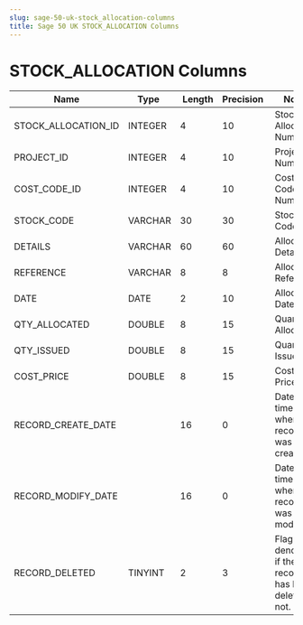 ```yaml
---
slug: sage-50-uk-stock_allocation-columns
title: Sage 50 UK STOCK_ALLOCATION Columns
---
```

# STOCK_ALLOCATION Columns

| Name | Type  |  Length | Precision  |  Notes  | Example |
| --- | --- | --- | --- | --- | --- |
| STOCK_ALLOCATION_ID | INTEGER | 4 | 10 | Stock Allocation Number |  |
| PROJECT_ID | INTEGER | 4 | 10 | Project Number |  |
| COST_CODE_ID | INTEGER | 4 | 10 | Cost Code Number |  |
| STOCK_CODE | VARCHAR | 30 | 30 | Stock Code |  |
| DETAILS | VARCHAR | 60 | 60 | Allocation Details |  |
| REFERENCE | VARCHAR | 8 | 8 | Allocation Reference |  |
| DATE | DATE | 2 | 10 | Allocation Date |  |
| QTY_ALLOCATED | DOUBLE | 8 | 15 | Quantity Allocated |  |
| QTY_ISSUED | DOUBLE | 8 | 15 | Quantity Issued |  |
| COST_PRICE | DOUBLE | 8 | 15 | Cost Price |  |
| RECORD_CREATE_DATE |  | 16 | 0 | Date and time when the record was created. |  |
| RECORD_MODIFY_DATE |  | 16 | 0 | Date and time when the record was modified. |  |
| RECORD_DELETED | TINYINT | 2 | 3 | Flag denoting if the record has been deleted or not. |  |
